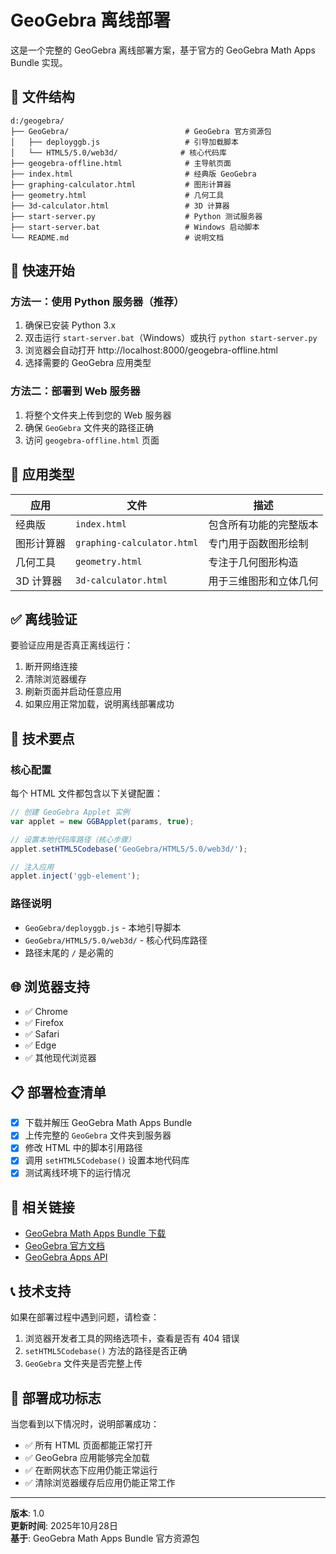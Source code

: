 # GeoGebra 离线部署

这是一个完整的 GeoGebra 离线部署方案，基于官方的 GeoGebra Math Apps Bundle 实现。

## 📁 文件结构

```
d:/geogebra/
├── GeoGebra/                          # GeoGebra 官方资源包
│   ├── deployggb.js                   # 引导加载脚本
│   └── HTML5/5.0/web3d/              # 核心代码库
├── geogebra-offline.html              # 主导航页面
├── index.html                         # 经典版 GeoGebra
├── graphing-calculator.html           # 图形计算器
├── geometry.html                      # 几何工具
├── 3d-calculator.html                 # 3D 计算器
├── start-server.py                    # Python 测试服务器
├── start-server.bat                   # Windows 启动脚本
└── README.md                          # 说明文档
```

## 🚀 快速开始

### 方法一：使用 Python 服务器（推荐）

1. 确保已安装 Python 3.x
2. 双击运行 `start-server.bat`（Windows）或执行 `python start-server.py`
3. 浏览器会自动打开 http://localhost:8000/geogebra-offline.html
4. 选择需要的 GeoGebra 应用类型

### 方法二：部署到 Web 服务器

1. 将整个文件夹上传到您的 Web 服务器
2. 确保 `GeoGebra` 文件夹的路径正确
3. 访问 `geogebra-offline.html` 页面

## 🎯 应用类型

| 应用 | 文件 | 描述 |
|------|------|------|
| 经典版 | `index.html` | 包含所有功能的完整版本 |
| 图形计算器 | `graphing-calculator.html` | 专门用于函数图形绘制 |
| 几何工具 | `geometry.html` | 专注于几何图形构造 |
| 3D 计算器 | `3d-calculator.html` | 用于三维图形和立体几何 |

## ✅ 离线验证

要验证应用是否真正离线运行：

1. 断开网络连接
2. 清除浏览器缓存
3. 刷新页面并启动任意应用
4. 如果应用正常加载，说明离线部署成功

## 🔧 技术要点

### 核心配置

每个 HTML 文件都包含以下关键配置：

```javascript
// 创建 GeoGebra Applet 实例
var applet = new GGBApplet(params, true);

// 设置本地代码库路径（核心步骤）
applet.setHTML5Codebase('GeoGebra/HTML5/5.0/web3d/');

// 注入应用
applet.inject('ggb-element');
```

### 路径说明

- `GeoGebra/deployggb.js` - 本地引导脚本
- `GeoGebra/HTML5/5.0/web3d/` - 核心代码库路径
- 路径末尾的 `/` 是必需的

## 🌐 浏览器支持

- ✅ Chrome
- ✅ Firefox  
- ✅ Safari
- ✅ Edge
- ✅ 其他现代浏览器

## 📋 部署检查清单

- [x] 下载并解压 GeoGebra Math Apps Bundle
- [x] 上传完整的 `GeoGebra` 文件夹到服务器
- [x] 修改 HTML 中的脚本引用路径
- [x] 调用 `setHTML5Codebase()` 设置本地代码库
- [x] 测试离线环境下的运行情况

## 🔗 相关链接

- [GeoGebra Math Apps Bundle 下载](https://download.geogebra.org/package/geogebra-math-apps-bundle)
- [GeoGebra 官方文档](https://geogebra.github.io/docs/)
- [GeoGebra Apps API](https://geogebra.github.io/docs/reference/en/GeoGebra_Apps_API/)

## 📞 技术支持

如果在部署过程中遇到问题，请检查：

1. 浏览器开发者工具的网络选项卡，查看是否有 404 错误
2. `setHTML5Codebase()` 方法的路径是否正确
3. `GeoGebra` 文件夹是否完整上传

## 🎉 部署成功标志

当您看到以下情况时，说明部署成功：

- ✅ 所有 HTML 页面都能正常打开
- ✅ GeoGebra 应用能够完全加载
- ✅ 在断网状态下应用仍能正常运行
- ✅ 清除浏览器缓存后应用仍能正常工作

---

**版本**: 1.0  
**更新时间**: 2025年10月28日  
**基于**: GeoGebra Math Apps Bundle 官方资源包
